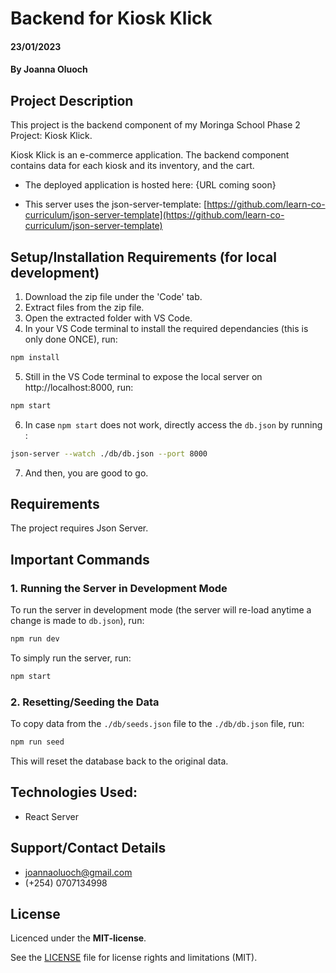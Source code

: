 # Backend for Kiosk Klick
#### 23/01/2023
#### By Joanna Oluoch


## Project Description
This project is the backend component of my Moringa School Phase 2 Project: Kiosk Klick.

Kiosk Klick is an e-commerce application. The backend component contains data for each kiosk and its inventory, and the cart.

- The deployed application is hosted here: {URL coming soon}

- This server uses the json-server-template: [https://github.com/learn-co-curriculum/json-server-template](https://github.com/learn-co-curriculum/json-server-template)

## Setup/Installation Requirements (for local development)
1. Download the zip file under the 'Code' tab.
2. Extract files from the zip file.
3. Open the extracted folder with VS Code.
4. In your VS Code terminal to install the required dependancies (this is only done ONCE), run:
```sh
npm install
```

5. Still in the VS Code terminal to expose the local server on http://localhost:8000, run:
```sh
npm start
```
6. In case `npm start` does not work, directly access the `db.json` by running :
```sh
json-server --watch ./db/db.json --port 8000
``` 
7. And then, you are good to go.

## Requirements
 The project requires Json Server.

## Important Commands
### 1. Running the Server in Development Mode
To run the server in development mode (the server will re-load anytime a change is made to `db.json`), run: 
```sh
npm run dev
```

To simply run the server, run:
```sh
npm start
```

### 2. Resetting/Seeding the Data
To copy data from the `./db/seeds.json` file to the `./db/db.json` file, run:
```sh
npm run seed
```
This will reset the database back to the original data.

## Technologies Used:
- React Server

## Support/Contact Details
- joannaoluoch@gmail.com
- (+254) 0707134998

## License
Licenced under the **MIT-license**.

See the [LICENSE](LICENSE.md) file for license rights and limitations (MIT).
